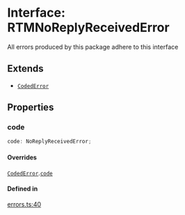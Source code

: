 # Interface: RTMNoReplyReceivedError

All errors produced by this package adhere to this interface

## Extends

- [`CodedError`](CodedError.md)

## Properties

### code

```ts
code: NoReplyReceivedError;
```

#### Overrides

[`CodedError`](CodedError.md).[`code`](CodedError.md#code)

#### Defined in

[errors.ts:40](https://github.com/slackapi/node-slack-sdk/blob/7b348598b763c2b7545d1042b5f0429775cfa62c/packages/rtm-api/src/errors.ts#L40)
